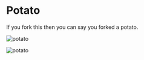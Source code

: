 Potato
======

If you fork this then you can say you forked a potato.

![potato](http://o.snw.io/8yCD)

![potato](http://puu.sh/5dvu9.jpg)
